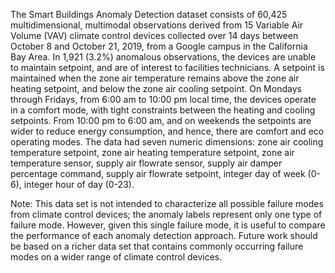 The Smart Buildings Anomaly Detection dataset consists of 60,425
multidimensional, multimodal observations derived from 15
Variable Air Volume (VAV) climate control devices collected over 14 days
between October 8 and October 21, 2019, from a Google campus in the
California Bay Area. In 1,921 (3.2%) anomalous observations, the devices
are unable to maintain setpoint, and are of interest to facilities
technicians. A setpoint is maintained when the zone air temperature
remains above the zone air heating setpoint, and below the zone air
cooling setpoint. On Mondays through Fridays, from 6:00 am to 10:00 pm
local time, the devices operate in a comfort mode, with tight constraints
between the heating and cooling setpoints. From 10:00 pm to 6:00 am, and
on weekends the setpoints are wider to reduce energy consumption, and
hence, there are comfort and eco operating modes. The data had seven
numeric dimensions: zone air cooling temperature setpoint, zone air
heating temperature setpoint, zone air temperature sensor, supply air
flowrate sensor, supply air damper percentage command, supply air
flowrate setpoint, integer day of week (0-6), integer hour of day (0-23).

Note: This data set is not intended to characterize all possible failure
modes from climate control devices; the anomaly labels represent only one
type of failure mode. However, given this single failure mode, it is useful
to compare the performance of each anomaly detection approach. Future work
should be based on a richer data set that contains  commonly occurring
failure modes on a wider range of climate control devices.
